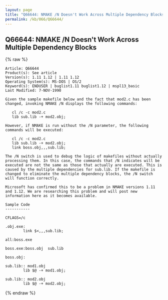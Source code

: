 ```yaml
---
layout: page
title: "Q66644: NMAKE /N Doesn't Work Across Multiple Dependency Blocks"
permalink: /kb/066/Q66644/
---
```


## Q66644: NMAKE /N Doesn't Work Across Multiple Dependency Blocks

{% raw %}

	Article: Q66644
	Product(s): See article
	Version(s): 1.11 1.12 | 1.11 1.12
	Operating System(s): MS-DOS | OS/2
	Keyword(s): ENDUSER | buglist1.11 buglist1.12 | mspl13_basic
	Last Modified: 7-NOV-1990
	
	Given the sample makefile below and the fact that mod2.c has been
	changed, invoking NMAKE /N displays the following commands:
	
	   cl /c -c mod2.c
	   lib sub.lib -+ mod2.obj;
	
	However, if NMAKE is run without the /N parameter, the following
	commands will be executed:
	
	   cl /c -c mod2.c
	   lib sub.lib -+ mod2.obj;
	   link boss.obj,,,sub.lib;
	
	The /N switch is used to debug the logic of makefiles without actually
	processing them. In this case, the commands that /N indicates will be
	executed are not the same as those that actually are executed. This is
	caused by the multiple dependencies for sub.lib. If the makefile is
	changed to eliminate the multiple dependency blocks, the /N switch
	will function correctly.
	
	Microsoft has confirmed this to be a problem in NMAKE versions 1.11
	and 1.12. We are researching this problem and will post new
	information here as it becomes available.
	
	Sample Code
	-----------
	
	CFLAGS=/c
	
	.obj.exe:
	        link $<,,,sub.lib;
	
	all:boss.exe
	
	boss.exe:boss.obj  sub.lib
	
	boss.obj:
	
	sub.lib:: mod1.obj
	        lib $@ -+ mod1.obj;
	
	sub.lib:: mod2.obj
	        lib $@ -+ mod2.obj;

{% endraw %}

